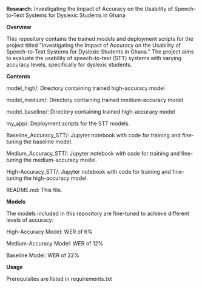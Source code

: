 **Research:** Investigating the Impact of Accuracy on the Usability of Speech-to-Text Systems for Dyslexic Students in Ghana

**Overview**

This repository contains the trained models and deployment scripts for the project titled "Investigating the Impact of Accuracy on the Usability of Speech-to-Text Systems for Dyslexic Students in Ghana." The project aims to evaluate the usability of speech-to-text (STT) systems with varying accuracy levels, specifically for dyslexic students.

**Contents**

model_high/: Directory containing trained high-accuracy model 

model_medium/: Directory containing trained medium-accuracy model 

model_baseline/: Directory containing trained high-accuracy model 

my_app/: Deployment scripts for the STT models.

Baseline_Accuracy_STT/: Jupyter notebook with code for training and fine-tuning the baseline model.

Medium_Accuracy_STT/: Jupyter notebook with code for training and fine-tuning the medium-accuracy model.

High-Accuracy_STT/: Jupyter notebook with code for training and fine-tuning the high-accuracy model.

README.md: This file.

**Models**

The models included in this repository are fine-tuned to achieve different levels of accuracy:

High-Accuracy Model: WER of 6%

Medium-Accuracy Model: WER of 12%

Baseline Model: WER of 22%

**Usage**

Prerequisites are listed in requirements.txt
